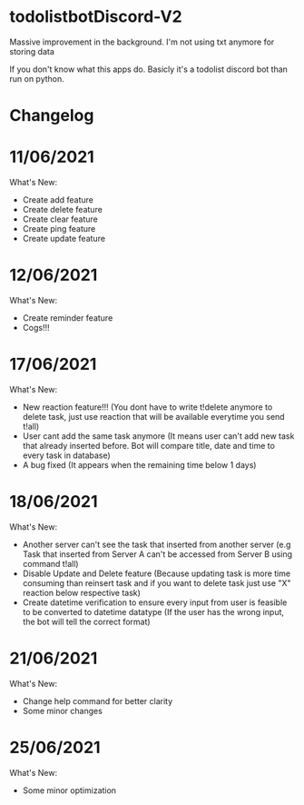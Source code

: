 # todolistbotDiscord-V2
Massive improvement in the background. I'm not using txt anymore for storing data

If you don't know what this apps do. Basicly it's a todolist discord bot than run on python. 

Changelog
=
11/06/2021
===
What's New:
- Create add feature
- Create delete feature
- Create clear feature
- Create ping feature
- Create update feature

12/06/2021
===
What's New:
- Create reminder feature
- Cogs!!!

17/06/2021
===
What's New:
- New reaction feature!!! 
(You dont have to write t!delete anymore to delete task, just use reaction that will be available everytime you send t!all)
- User cant add the same task anymore (It means user can't add new task that already inserted before. Bot will compare title, date and time to every task in database)
- A bug fixed (It appears when the remaining time below 1 days)

18/06/2021
===
What's New:
- Another server can't see the task that inserted from another server (e.g Task that inserted from Server A can't be accessed from Server B using command t!all)
- Disable Update and Delete feature (Because updating task is more time consuming than reinsert task and if you want to delete task just use "X" reaction below respective task)
- Create datetime verification to ensure every input from user is feasible to be converted to datetime datatype (If the user has the wrong input, the bot will tell the correct format)

21/06/2021
===
What's New:
- Change help command for better clarity
- Some minor changes

25/06/2021
===
What's New:
- Some minor optimization